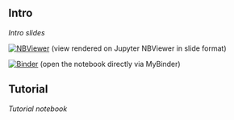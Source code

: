 
## Intro

*Intro slides*

[![NBViewer](https://raw.githubusercontent.com/jupyter/design/master/logos/Badges/nbviewer_badge.svg)](https://nbviewer.jupyter.org/format/slides/github/zmoon92/hu-pbl-workshop-2020/blob/master/python-tutorial/intro.ipynb) (view rendered on Jupyter NBViewer in slide format)

[![Binder](https://mybinder.org/badge_logo.svg)](https://mybinder.org/v2/gh/zmoon92/hu-pbl-workshop-2020/master?filepath=python-tutorial%2Fintro.ipynb) (open the notebook directly via MyBinder)

## Tutorial

*Tutorial notebook*
